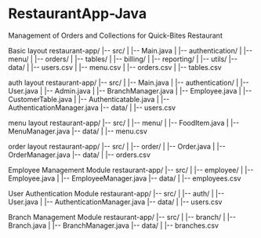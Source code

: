 # RestaurantApp-Java
Management of Orders and Collections for Quick-Bites Restaurant

Basic layout
restaurant-app/
|-- src/
|   |-- Main.java
|   |-- authentication/
|   |-- menu/
|   |-- orders/
|   |-- tables/
|   |-- billing/
|   |-- reporting/
|   |-- utils/
|-- data/
|   |-- users.csv
|   |-- menu.csv
|   |-- orders.csv
|   |-- tables.csv

auth layout
restaurant-app/
|-- src/
|   |-- Main.java
|   |-- authentication/
|       |-- User.java
|       |-- Admin.java
|       |-- BranchManager.java
|       |-- Employee.java
|       |-- CustomerTable.java
|       |-- Authenticatable.java
|       |-- AuthenticationManager.java
|-- data/
|   |-- users.csv

menu layout
restaurant-app/
|-- src/
|   |-- menu/
|       |-- FoodItem.java
|       |-- MenuManager.java
|-- data/
|   |-- menu.csv

order layout
restaurant-app/
|-- src/
|   |-- order/
|       |-- Order.java
|       |-- OrderManager.java
|-- data/
|   |-- orders.csv

Employee Management Module
restaurant-app/
|-- src/
|   |-- employee/
|       |-- Employee.java
|       |-- EmployeeManager.java
|-- data/
|   |-- employees.csv

User Authentication Module
restaurant-app/
|-- src/
|   |-- auth/
|       |-- User.java
|       |-- AuthenticationManager.java
|-- data/
|   |-- users.csv

Branch Management Module
restaurant-app/
|-- src/
|   |-- branch/
|       |-- Branch.java
|       |-- BranchManager.java
|-- data/
|   |-- branches.csv
